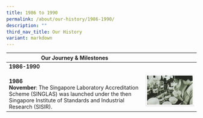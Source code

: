 ```yaml
---
title: 1986 to 1990
permalink: /about/our-history/1986-1990/
description: ""
third_nav_title: Our History
variant: markdown
---
```

<table>
<thead>
  <tr>
    <th>Our Journey &amp; Milestones</th>
    <th></th>
  </tr>
</thead>
<tbody>
  <tr>
    <td><b>1986-1990</b></td>
    <td></td>
  </tr>
  <tr>
		<td><br><b>1986</b><br><b>November</b>: The Singapore Laboratory Accreditation Scheme (SINGLAS) was launched under the then Singapore Institute of Standards and Industrial Research (SISIR).</td>
    <td><img style="width:500px" alt="1986" src="/images/about/milestone/sac-milestone-1986-11.jpg"></td>
  </tr>
  
</tbody>
</table>